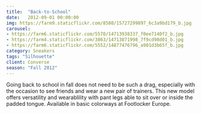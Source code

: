```yaml
---
title:  "Back-to-School"
date:   2012-09-01 00:00:00
img: https://farm9.staticflickr.com/8580/15727299897_6c3a9bd179_b.jpg
carousel:
- https://farm6.staticflickr.com/5570/14713938337_f0ee7140f2_b.jpg
- https://farm4.staticflickr.com/3863/14713871998_7f9cd98d01_b.jpg
- https://farm6.staticflickr.com/5552/14877476796_a901d3b65f_b.jpg
category: Sneakers
tags: "Silhouette"
client: Converse
season: "Fall 2012"
---
```

Going back to school in fall does not need to be such a drag, especially with the occasion to see friends and wear a new pair of trainers. This new model offers versatility and wearablility with pant legs able to sit over or inside the padded tongue. Available in basic colorways at Footlocker Europe.
